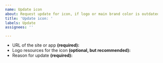 ```yaml
---
name: Update icon
about: Request update for icon, if logo or main brand color is outdated.
title: 'Update icon: '
labels: Update
assignees: ''

---
```


<!--
First, read our issue guidelines: https://git.io/JLu8h
(Only takes half a minute to read!)

Remember to add **name of the site or app** at the end of the title -->

- URL of the site or app **(required):** 
- Logo resources for the icon **(optional, but recommended):** 
- Reason for update **(required):** 
